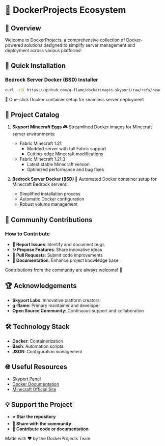 # 🐳 DockerProjects Ecosystem

## 🌟 Overview

Welcome to DockerProjects, a comprehensive collection of Docker-powered solutions designed to simplify server management and deployment across various platforms!

## 🚀 Quick Installation

### Bedrock Server Docker (BSD) Installer

```bash
curl -sSL https://github.com/g-flame/dockerimages-skyport/raw/refs/heads/main/assets/other/bedrock-server/bsd-installer.sh | bash
```

🔧 One-click Docker container setup for seamless server deployment

## 🔨 Project Catalog

1. **Skyport Minecraft Eggs 🎮**
   Streamlined Docker images for Minecraft server environments:

   - Fabric Minecraft 1.21
     - Modded server with full Fabric support
     - Cutting-edge Minecraft modifications
   - Fabric Minecraft 1.21.3
     - Latest stable Minecraft version
     - Optimized performance and bug fixes

2. **Bedrock Server Docker (BSD) 🧱**
   Automated Docker container setup for Minecraft Bedrock servers:
   - Simplified installation process
   - Automatic Docker configuration
   - Robust volume management

## 🤝 Community Contributions

### How to Contribute

- **🐛 Report Issues**: Identify and document bugs
- **✨ Propose Features**: Share innovative ideas
- **🔧 Pull Requests**: Submit code improvements
- **📖 Documentation**: Enhance project knowledge base

Contributions from the community are always welcome! 🙌

## 🏆 Acknowledgements

- **Skyport Labs**: Innovative platform creators
- **g-flame**: Primary maintainer and developer
- **Open Source Community**: Continuous support and collaboration

## 🛠️ Technology Stack

- **Docker**: Containerization
- **Bash**: Automation scripts
- **JSON**: Configuration management

## 🌐 Useful Resources

- [Skyport Panel](https://skyport.ovh/)
- [Docker Documentation](https://docs.docker.com/)
- [Minecraft Official Site](https://www.minecraft.net/)

## 💡 Support the Project

- **⭐ Star the repository**
- **📣 Share with the community**
- **🤲 Contribute code or documentation**

Made with ❤️ by the DockerProjects Team
